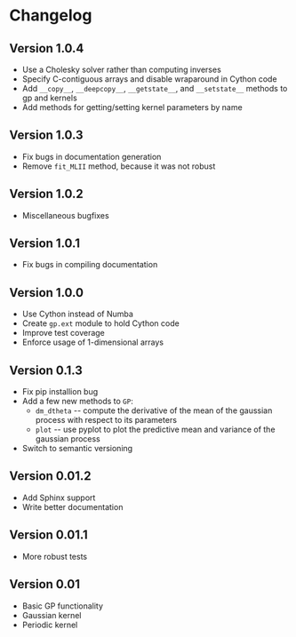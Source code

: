 # Changelog

## Version 1.0.4

* Use a Cholesky solver rather than computing inverses
* Specify C-contiguous arrays and disable wraparound in Cython code
* Add `__copy__`, `__deepcopy__`, `__getstate__`, and `__setstate__`
  methods to gp and kernels
* Add methods for getting/setting kernel parameters by name

## Version 1.0.3

* Fix bugs in documentation generation
* Remove `fit_MLII` method, because it was not robust

## Version 1.0.2

* Miscellaneous bugfixes

## Version 1.0.1

* Fix bugs in compiling documentation

## Version 1.0.0

* Use Cython instead of Numba
* Create `gp.ext` module to hold Cython code
* Improve test coverage
* Enforce usage of 1-dimensional arrays

## Version 0.1.3

* Fix pip installion bug
* Add a few new methods to `GP`:
    * `dm_dtheta` -- compute the derivative of the mean of the
      gaussian process with respect to its parameters
	* `plot` -- use pyplot to plot the predictive mean and variance of
      the gaussian process
* Switch to semantic versioning

## Version 0.01.2

* Add Sphinx support
* Write better documentation

## Version 0.01.1

* More robust tests

## Version 0.01

* Basic GP functionality
* Gaussian kernel
* Periodic kernel
